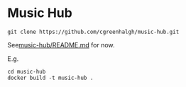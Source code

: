 # Music Hub

```
git clone https://github.com/cgreenhalgh/music-hub.git
```

See[music-hub/README.md](music-hub/README.md) for now.

E.g.
```
cd music-hub
docker build -t music-hub .
```

